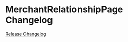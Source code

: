 # MerchantRelationshipPage Changelog

[Release Changelog](https://github.com/spryker-shop/merchant-relationship-page/releases)
